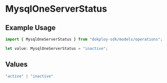 # MysqlOneServerStatus

## Example Usage

```typescript
import { MysqlOneServerStatus } from "dokploy-sdk/models/operations";

let value: MysqlOneServerStatus = "inactive";
```

## Values

```typescript
"active" | "inactive"
```